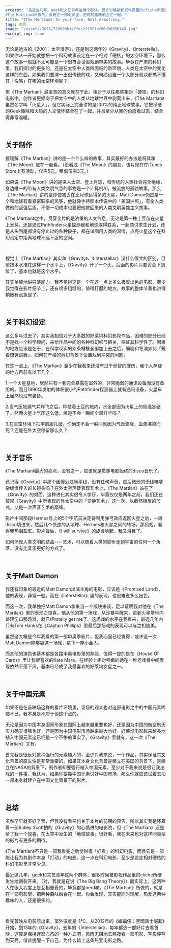 ```yaml
---
excerpt: "最近这几年，geek和文艺青年这两个群体，很多时候被影视作品里的cliche所硬生生地割裂开来。而实际上，这两种人在很大程度上是互相重叠的，毕竟都是nerd嘛。<br>
《The Martian》所做的，就是在一部电影里，把两种趣味融合在一起。"
title: "《The Martian》：On your face, Neil Armstrong."
tags: 电影
image: "/assets/2015/729699b1e7fec2f15f1af86d96956143.jpg"
excerpt_img: true
---
```


无论是远古的《2001：太空漫游》，还是到这两年的《Gravity》、《Interstella》，如果你从一开始就想把一个科幻故事设定在一个相对「硬核」的太空环境下，那么这个故事一般就不太可能是一个很符合世俗戏剧审美的故事。毕竟在严肃的科幻里，我们探讨的更多的，还是在太空中人类所面临的新环境、人类在太空中的变化这样的东西。如果我们要演一出很传统的戏，又何必设置一个大部分观众都搞不懂其「性感」在哪的太空环境呢？

但《The Martian》最宝贵的意义就在于此，相对于以往那些相对「硬核」的科幻电影中，创作者更倾向于把太空中的人类从地球世界中剥离出来，《The Martian》虽然名字叫「火星人」，但它实际上完全讲的是100%的纯正地球故事。它把冷硬的Geek趣味和火热的人文情怀结合在了一起，并且至少从我的角度看过去，结合得非常温暖。

<br>

## 关于制作

要理解《The Martian》讲的是一个什么样的故事，其实最好的办法是将其和《The Moon》放在一起看。（没看过《The Moon》的朋友，该片现在在iTunes Store上有活动，仅需5元，租借仅需3元。）

如果说《The Moon》讲的是进入太空、登上月球，和传统的人类社会完全绝缘，身边唯一的带有人类文明气息的事物是一个计算机AI，被流放的孤独故事。那么《The Martian》讲的是即使被丢在比月球远得多的火星，Matt Damon仍然是一个和地球有着紧密联系的风筝，他就像手持那本传说中的「美国护照」，有全人类做他的坚强后盾，不惜一切成本也要把他救回来的人类文明英雄主义故事。

《The Martian》之中，贯穿全片的是浓重的人文气息，无论是第一株土豆苗在火星上发芽，还是通过Pathfinder火星探测器和地球取得联系，一起商讨求生计划，还是从头到尾都没有停止过的各种段子，都在试图用人类的温情，点亮火星这个在科幻设定中距离地球不远不近的空间。

<br>

视觉上《The Martian》其实和《Gravity》、《Interstellar》没什么很大的区别，目前技术水准在这样一个水平上，《Gravity》开了一个头，后面的影片只要资金下到位了，基本也就是这个水平。

其实单纯地讲导演能力，我不觉得这是一个在这一点上多么极度出色的电影，至少我觉得在影片细节上，还有很多粗糙的，值得打磨的地方。故事的整体节奏也讲得稍微有点急促了。

<br>

## 关于科幻设定

这么多年过去了，其实我相信对于大多数的好莱坞科幻影视作品，困难的部分已经不是找一个科学顾问，来给作品中间的各种科幻细节把关，保证其科学性了。困难的地方应该是在于，在科学现实的条条框框全部加上去之后，编剧和导演如何「戴着镣铐跳舞」，如何在严格的科幻背景下设置戏剧冲突的问题。

在这一点上，《The Martian》至少在我看来还没有过于弱智的硬伤，我个人存疑的地方目前有以下几个：

1.一个火星基地，居然只有一套完全暴露在室外的，非常脆弱的通讯设备而没有备用的。而且1996年发射的体积很小的Pathfinder探测器上就有通讯设备，火星车上居然也没有装备。

2.当气压舱漏气并炸飞之后，种植着土豆的舱内，水全部因为火星上的低温冻结了。然而火星上气压这么低，难道不会一瞬间全部升华吗？

3.在真空环境下把宇航服扎破，你确定不会一瞬间就因为气压骤降，血液沸腾而死？还能在外太空停留那么久？

<br>

## 关于音乐

《The Martian》最大的亮点，没有之一，应该就是贯穿电影始终的disco音乐了。

还记得《Gravity》中那个缓慢划过地平线，没有任何声音，然后微弱的无线电嘈杂缓慢传入的长镜头吗？在外太空声音表现艺术上，《The Martian》站在了《Gravity》的对面。这种进化其实很令人惊讶，毕竟仅仅是两年之前，我们还在赞叹《Gravity》中所表现的外太空中的「安静艺术」，这一次，以截然相反的形式，又是一次声音艺术的巅峰。

影片中间那段Hermes号上的5个宇航员决定要利用弹弓效应返回火星之后，一段disco切进来，然后几个快速的从地球、Hermes和火星之间的转场。那段戏，看得我热泪盈眶。影片最后，《I will survive》的旋律响起，我又泪目了。

如何体现人类文明的结晶----艺术，可以随着人类的脚步走到宇宙的任何一个角落，没有比音乐更好的方式了。

<br>

## 关于Matt Damon

我还有印象的最近的Matt Damon出演主角的电影，应该是《Promised Land》，他的表现，非常一般。而在《Interstellar》里的表现，也很难说多么出色。

而这一次，我单独把Matt Damon拿来当一个版块来谈，足以证明我对他在《The Martian》里的表现之惊喜。他从他的第一场戏，从沙暴中醒来，进到火星基地内处理伤口那场戏，就已经totally get me了。这场戏的水平在我看来，最近几年内只有Tom Hanks在《Captain Phillips》里最后那场戏的表现可以与之相媲美。

虽然这大概是今年我看的第一部申奥季影片，但我心里已经觉得，或许这一次Matt Damon能够靠这一场戏，拿下一座小金人。

而其他的演员也基本都是各路申奥电影里的熟脸，值得一提的是在《House Of Cards》里让我很喜欢的Kate Mara，在经验上相对稚嫩的她在一堆老戏骨中间表现依然不落下风，基本已经成了我最喜欢的好莱坞女星之一。

<br>

## 关于中国元素

如果不是在首映场这样的看片环境里，现场的观众也对这部电影之中的中国元素唏嘘不已，我本身是不屑于谈这个点的。

无论是因为中国本身国家形象在国际上越来越重要也好，还是因为中国的航空航天实力确实很强也好，还是因为中国电影市场越来越大也好，好莱坞电影越来越多地植入中国元素这已经是一个不争的事实了。《Gravity》里就有，这一次《The Martian》又有。

首先我是很反对这种强行的元素植入的，至少对我来说，一个作品，其实保证其文化背景的原生性是非常重要的。如果其本身文化背景是建立在美国的背景下，是建立在NASA的背景下，制作者却要强行植入中国元素，至少对于我来说是很让我出戏的一件事。我认为，如果你要靠中国元素讨好中国市场，那么你就应该试着去拍一部本身就建立在中国文化背景下的影片。

<br>

## 总结

虽然早早就买好了票，但我没有看任何关于本片的前期的预告，所以其实我是怀着看一部Ridley Scott拍的《Gravity》的心情进的电影院，但《The Martian》还是给了我一个惊喜，在太空中发生的「地球故事」很好看，我在未来也对这样同类型的影片有更多的期待。

《The Martian》不只是一部我看完之后觉得很「好看」的科幻电影，而且它是一部能让我为其剧作本身「打动」的电影。这一点在科幻电影、至少是设定相对硬核的科幻电影里非常少见。

最近这几年，geek和文艺青年这两个群体，很多时候被影视作品里的cliche所硬生生地割裂开来。（对，我就是在说《The Big Bang Theory》）而实际上，这两种人在很大程度上是互相重叠的，毕竟都是nerd嘛。《The Martian》所做的，就是在一部电影里，把两种趣味融合在一起。你会发现，其实能同时理解，热爱这两种趣味的人，还是很多的。

<br>

看完首映从电影院出来，室外温度是-1℃。从2012年的《蝙蝠侠：黑暗骑士崛起》开始，到13年的《Gravity》，去年的《Interstellar》，每年都选一部好片去看首映。这算是保持迷影心态的一种方式吧，风雨无阻地去熬夜看一部电影，写影评写到天亮，借此提醒一下自己，为什么踏上这条热爱电影之路。
